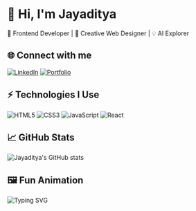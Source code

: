 # 👋 Hi, I'm Jayaditya  

🚀 Frontend Developer | 🎨 Creative Web Designer | 💡 AI Explorer  

## 🌐 Connect with me
[![LinkedIn](https://img.shields.io/badge/LinkedIn-blue?logo=linkedin&logoColor=white)](https://linkedin.com/in/yourprofile)
[![Portfolio](https://img.shields.io/badge/Website-Visit-green?logo=google-chrome&logoColor=white)](https://yourwebsite.com)

## ⚡ Technologies I Use
![HTML5](https://img.shields.io/badge/HTML5-E34F26?logo=html5&logoColor=white)
![CSS3](https://img.shields.io/badge/CSS3-1572B6?logo=css3&logoColor=white)
![JavaScript](https://img.shields.io/badge/JavaScript-F7DF1E?logo=javascript&logoColor=black)
![React](https://img.shields.io/badge/React-61DAFB?logo=react&logoColor=black)

## 📈 GitHub Stats
![Jayaditya's GitHub stats](https://github-readme-stats.vercel.app/api?username=jayaditya&show_icons=true&theme=radical)

## 🖼️ Fun Animation
![Typing SVG](https://readme-typing-svg.demolab.com?lines=Creative+Web+Developer;AI+Enthusiast;Lifelong+Learner)
